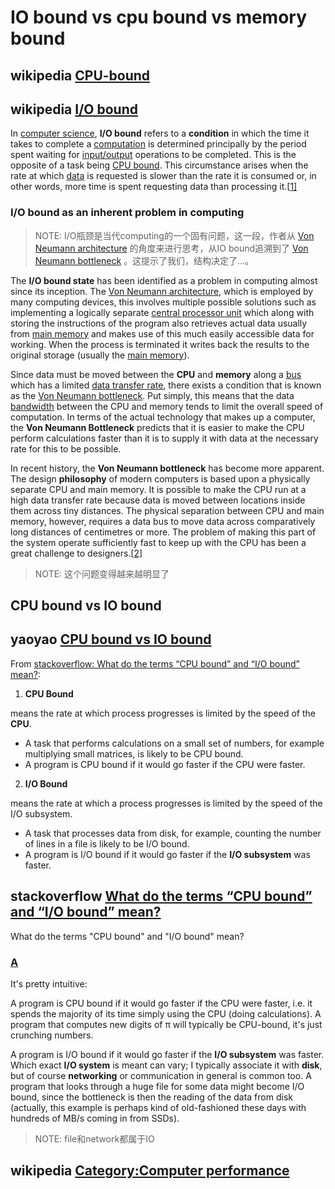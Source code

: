 # IO bound vs cpu bound vs memory bound



## wikipedia [CPU-bound](https://en.wikipedia.org/wiki/CPU-bound)



## wikipedia [I/O bound](https://en.wikipedia.org/wiki/I/O_bound)

In [computer science](https://en.wikipedia.org/wiki/Computer_science), **I/O bound** refers to a **condition** in which the time it takes to complete a [computation](https://en.wikipedia.org/wiki/Computation) is determined principally by the period spent waiting for [input/output](https://en.wikipedia.org/wiki/Input/output) operations to be completed. This is the opposite of a task being [CPU bound](https://en.wikipedia.org/wiki/CPU_bound). This circumstance arises when the rate at which [data](https://en.wikipedia.org/wiki/Data) is requested is slower than the rate it is consumed or, in other words, more time is spent requesting data than processing it.[[1\]](https://en.wikipedia.org/wiki/I/O_bound#cite_note-1)



### I/O bound as an inherent problem in computing

> NOTE: I/O瓶颈是当代computing的一个固有问题，这一段，作者从 [Von Neumann architecture](https://en.wikipedia.org/wiki/Von_Neumann_architecture) 的角度来进行思考，从IO bound追溯到了 [Von Neumann bottleneck](https://en.wikipedia.org/wiki/Von_Neumann_bottleneck) 。这提示了我们，结构决定了...。

The **I/O bound state** has been identified as a problem in computing almost since its inception. The [Von Neumann architecture](https://en.wikipedia.org/wiki/Von_Neumann_architecture), which is employed by many computing devices, this involves multiple possible solutions such as implementing a logically separate [central processor unit](https://en.wikipedia.org/wiki/Central_processor_unit) which along with storing the instructions of the program also retrieves actual data usually from [main memory](https://en.wikipedia.org/wiki/Main_memory) and makes use of this much easily accessible data for working. When the process is terminated it writes back the results to the original storage (usually the [main memory](https://en.wikipedia.org/wiki/Main_memory)).

Since data must be moved between the **CPU** and **memory** along a [bus](https://en.wikipedia.org/wiki/Bus_(computing)) which has a limited [data transfer rate](https://en.wikipedia.org/wiki/Bit_rate), there exists a condition that is known as the [Von Neumann bottleneck](https://en.wikipedia.org/wiki/Von_Neumann_bottleneck). Put simply, this means that the data [bandwidth](https://en.wikipedia.org/wiki/Bandwidth_(computing)) between the CPU and memory tends to limit the overall speed of computation. In terms of the actual technology that makes up a computer, the **Von Neumann Bottleneck** predicts that it is easier to make the CPU perform calculations faster than it is to supply it with data at the necessary rate for this to be possible.

In recent history, the **Von Neumann bottleneck** has become more apparent. The design **philosophy** of modern computers is based upon a physically separate CPU and main memory. It is possible to make the CPU run at a high data transfer rate because data is moved between locations inside them across tiny distances. The physical separation between CPU and main memory, however, requires a data bus to move data across comparatively long distances of centimetres or more. The problem of making this part of the system operate sufficiently fast to keep up with the CPU has been a great challenge to designers.[[2\]](https://en.wikipedia.org/wiki/I/O_bound#cite_note-2)

> NOTE: 这个问题变得越来越明显了



## CPU bound vs IO bound

## yaoyao [CPU bound vs IO bound](http://yaoyao.codes/os/2017/03/20/cpu-bound-vs-io-bound)

From [stackoverflow: What do the terms “CPU bound” and “I/O bound” mean?](http://stackoverflow.com/questions/868568/what-do-the-terms-cpu-bound-and-i-o-bound-mean):

1) **CPU Bound**

means the rate at which process progresses is limited by the speed of the **CPU**.

- A task that performs calculations on a small set of numbers, for example multiplying small matrices, is likely to be CPU bound.
- A program is CPU bound if it would go faster if the CPU were faster.

2) **I/O Bound**

means the rate at which a process progresses is limited by the speed of the I/O subsystem.

- A task that processes data from disk, for example, counting the number of lines in a file is likely to be I/O bound.
- A program is I/O bound if it would go faster if the **I/O subsystem** was faster.



## stackoverflow [What do the terms “CPU bound” and “I/O bound” mean?](https://stackoverflow.com/questions/868568/what-do-the-terms-cpu-bound-and-i-o-bound-mean)

What do the terms "CPU bound" and "I/O bound" mean?



### [A](https://stackoverflow.com/a/868577)

It's pretty intuitive:

A program is CPU bound if it would go faster if the CPU were faster, i.e. it spends the majority of its time simply using the CPU (doing calculations). A program that computes new digits of π will typically be CPU-bound, it's just crunching numbers.

A program is I/O bound if it would go faster if the **I/O subsystem** was faster. Which exact **I/O system** is meant can vary; I typically associate it with **disk**, but of course **networking** or communication in general is common too. A program that looks through a huge file for some data might become I/O bound, since the bottleneck is then the reading of the data from disk (actually, this example is perhaps kind of old-fashioned these days with hundreds of MB/s coming in from SSDs).

> NOTE: file和network都属于IO



## wikipedia [Category:Computer performance](https://en.wikipedia.org/wiki/Category:Computer_performance)